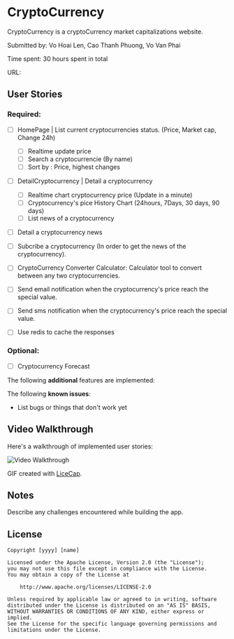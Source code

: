 # CryptoCurrency

CryptoCurrency is a cryptoCurrency market capitalizations website. 


Submitted by: Vo Hoai Len, Cao Thanh Phuong, Vo Van Phai

Time spent: 30 hours spent in total

URL: 

## User Stories

### Required:
* [ ] HomePage | List current cryptocurrencies status. (Price, Market cap, Change 24h)
    - [ ] Realtime update price 
    - [ ] Search a cryptocurrencie (By name)
    - [ ] Sort by : Price, highest changes
    
* [ ] DetailCryptocurrency | Detail a cryptocurrency
    - [ ] Realtime chart cryptocurrency price (Update in a minute)
    - [ ] Cryptocurrency's pice History Chart (24hours, 7Days, 30 days, 90 days)
    - [ ] List news of a cryptocurrency

* [ ] Detail a cryptocurrency news

* [ ] Subcribe a cryptocurrency (In order to get the news of the cryptocurrency). 

* [ ] CryptoCurrency Converter Calculator: Calculator tool to convert between any two cryptocurrencies.

* [ ] Send email notification when the cryptocurrency's price reach the special value.

* [ ] Send sms notification when the cryptocurrency's price reach the special value.

* [ ] Use redis to cache the responses

### Optional:
* [ ] Cryptocurrency Forecast

The following **additional** features are implemented:

The following **known issues**:

* List bugs or things that don't work yet

## Video Walkthrough

Here's a walkthrough of implemented user stories:

![Video Walkthrough](demo.gif)

GIF created with [LiceCap](http://www.cockos.com/licecap/).

## Notes

Describe any challenges encountered while building the app.

## License

    Copyright [yyyy] [name]

    Licensed under the Apache License, Version 2.0 (the "License");
    you may not use this file except in compliance with the License.
    You may obtain a copy of the License at

        http://www.apache.org/licenses/LICENSE-2.0

    Unless required by applicable law or agreed to in writing, software
    distributed under the License is distributed on an "AS IS" BASIS,
    WITHOUT WARRANTIES OR CONDITIONS OF ANY KIND, either express or implied.
    See the License for the specific language governing permissions and
    limitations under the License.
